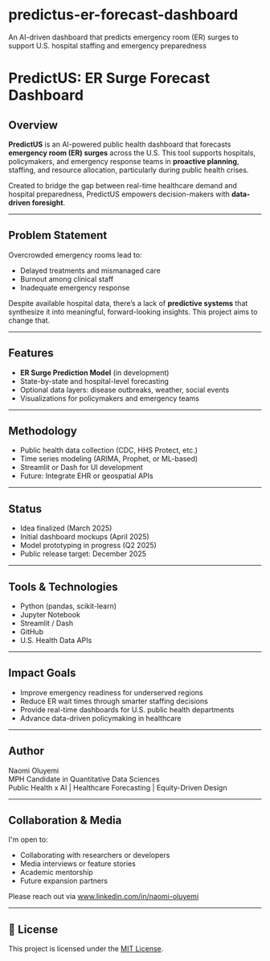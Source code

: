 # predictus-er-forecast-dashboard
An AI-driven dashboard that predicts emergency room (ER) surges to support U.S. hospital staffing and emergency preparedness

# PredictUS: ER Surge Forecast Dashboard

## Overview
**PredictUS** is an AI-powered public health dashboard that forecasts **emergency room (ER) surges** across the U.S. This tool supports hospitals, policymakers, and emergency response teams in **proactive planning**, staffing, and resource allocation, particularly during public health crises.

Created to bridge the gap between real-time healthcare demand and hospital preparedness, PredictUS empowers decision-makers with **data-driven foresight**.

---

## Problem Statement
Overcrowded emergency rooms lead to:
- Delayed treatments and mismanaged care
- Burnout among clinical staff
- Inadequate emergency response

Despite available hospital data, there’s a lack of **predictive systems** that synthesize it into meaningful, forward-looking insights. This project aims to change that.

---

## Features
- **ER Surge Prediction Model** (in development)
-  State-by-state and hospital-level forecasting
-  Optional data layers: disease outbreaks, weather, social events
-  Visualizations for policymakers and emergency teams

---

## Methodology
- Public health data collection (CDC, HHS Protect, etc.)
- Time series modeling (ARIMA, Prophet, or ML-based)
- Streamlit or Dash for UI development
- Future: Integrate EHR or geospatial APIs

---

##  Status
-  Idea finalized (March 2025)
-  Initial dashboard mockups (April 2025)
-  Model prototyping in progress (Q2 2025)
-  Public release target: December 2025

---

##  Tools & Technologies
- Python (pandas, scikit-learn)
- Jupyter Notebook
- Streamlit / Dash
- GitHub
- U.S. Health Data APIs

---

##  Impact Goals
- Improve emergency readiness for underserved regions
- Reduce ER wait times through smarter staffing decisions
- Provide real-time dashboards for U.S. public health departments
- Advance data-driven policymaking in healthcare

---

##  Author
Naomi Oluyemi  
MPH Candidate in Quantitative Data Sciences  
Public Health x AI | Healthcare Forecasting | Equity-Driven Design

---

##  Collaboration & Media
I'm open to:
- Collaborating with researchers or developers
- Media interviews or feature stories
- Academic mentorship
- Future expansion partners

Please reach out via www.linkedin.com/in/naomi-oluyemi

---

## 📄 License
This project is licensed under the [MIT License](LICENSE).
